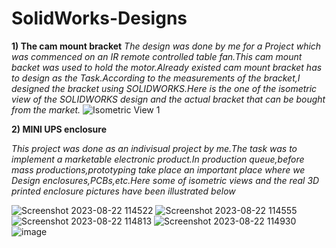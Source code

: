 # SolidWorks-Designs

**1) The cam mount bracket**
_The design was done by me for a Project which was commenced on an IR remote controlled table fan.This cam mount backet was used to hold the motor.Already existed cam mount bracket has to design as the Task.According to the measurements of the bracket,I designed the bracket using SOLIDWORKS.Here is the one of the isometric view of the SOLIDWORKS design and the actual bracket that can be bought from the market._
![Isometric View 1](https://github.com/NipunPushpakumara/SolidWorks-Designs/assets/129825942/184b43fa-dac2-49d5-a9af-29448b539626)









**2) MINI UPS enclosure**


_This project was done as an indivisual project by me.The task was to implement a marketable electronic product.In production queue,before mass productions,prototyping take place an important place where we Design enclosures,PCBs,etc.Here some of isometric views and the real 3D printed enclosure pictures have been illustrated below_

![Screenshot 2023-08-22 114522](https://github.com/NipunPushpakumara/SolidWorks-Designs/assets/129825942/24e45240-9709-4229-9562-376fc6f19079)
![Screenshot 2023-08-22 114555](https://github.com/NipunPushpakumara/SolidWorks-Designs/assets/129825942/b60be42c-ef60-478f-8eb3-f248498c46dd)
![Screenshot 2023-08-22 114813](https://github.com/NipunPushpakumara/SolidWorks-Designs/assets/129825942/3651e068-6af1-4ddd-9f18-89545de07632)
![Screenshot 2023-08-22 114930](https://github.com/NipunPushpakumara/SolidWorks-Designs/assets/129825942/fe27361e-057e-4ed7-817e-527b801cf7c7)
![image](https://github.com/NipunPushpakumara/SolidWorks-Designs/assets/129825942/b0d0f663-8d58-4156-9ffc-c11f13fe014e)

